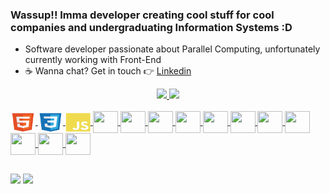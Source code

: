 ### Wassup!! Imma developer creating cool stuff for cool companies and undergraduating Information Systems :D

- Software developer passionate about Parallel Computing, unfortunately currently working with Front-End 
- ☕ Wanna chat? Get in touch 👉 [Linkedin](https://www.linkedin.com/in/viniciusgferraz/)

<div align="center">
  <a href="https://github.com/ViniciusTheCoder">
  <img height="180em" src="https://github-readme-stats.vercel.app/api?username=ViniciusTheCoder&show_icons=true&theme=tokyonight&include_all_commits=true&count_private=true"/>
  <img height="180em" src="https://github-readme-stats.vercel.app/api/top-langs/?username=ViniciusTheCoder&layout=compact&langs_count=7&theme=tokyonight"/>
</div>
 
<div style="display: inline_block"><br>
  <img align="center" height="30" width="40" src="https://raw.githubusercontent.com/devicons/devicon/master/icons/html5/html5-original.svg">
  <img align="center" height="30" width="40" src="https://raw.githubusercontent.com/devicons/devicon/master/icons/css3/css3-original.svg">
  <img align="center" height="30" width="40" src="https://raw.githubusercontent.com/devicons/devicon/master/icons/javascript/javascript-plain.svg">
  <img align="center" height="35" width="40" src="https://cdn.jsdelivr.net/gh/devicons/devicon/icons/react/react-original.svg" />
  <img align="center" height="35" width="40" src="https://cdn.jsdelivr.net/gh/devicons/devicon/icons/typescript/typescript-original.svg" />
  <img align="center" height="35" width="40" src="https://cdn.jsdelivr.net/gh/devicons/devicon@latest/icons/nextjs/nextjs-original.svg" />
  <img align="center" height="35" width="40" src="https://cdn.jsdelivr.net/gh/devicons/devicon@latest/icons/nodejs/nodejs-original.svg" />
  <img align="center" height="35" width="40" src="https://cdn.jsdelivr.net/gh/devicons/devicon@latest/icons/python/python-plain.svg" />
  <img align="center" height="35" width="40" src="https://cdn.jsdelivr.net/gh/devicons/devicon@latest/icons/amazonwebservices/amazonwebservices-plain-wordmark.svg" />     
  <img align="center" height="35" width="40" src="https://cdn.jsdelivr.net/gh/devicons/devicon@latest/icons/googlecloud/googlecloud-original.svg" />
  <img align="center" height="35" width="40" src="https://cdn.jsdelivr.net/gh/devicons/devicon@latest/icons/azure/azure-original.svg" />
  <img align="center" height="35" width="40" src="https://cdn.jsdelivr.net/gh/devicons/devicon@latest/icons/postgresql/postgresql-original.svg" />
  <img align="center" height="35" width="40" src="https://cdn.jsdelivr.net/gh/devicons/devicon@latest/icons/grafana/grafana-original.svg" />
  <img align="center" height="35" width="40" src="https://cdn.jsdelivr.net/gh/devicons/devicon@latest/icons/jquery/jquery-original.svg" />
                    
</div>
  
##
  
<div>
  <a href = "mailto:vinigurskiferraz@gmail.com"><img src="https://img.shields.io/badge/-Gmail-%23333?style=for-the-badge&logo=gmail&logoColor=white" target="_blank"></a>
  <a href="https://www.linkedin.com/public-profile/settings?trk=d_flagship3_profile_self_view_public_profile" target="_blank"><img src="https://img.shields.io/badge/-LinkedIn-%230077B5?style=for-the-badge&logo=linkedin&logoColor=white" target="_blank"></a>  
  
</div> 
